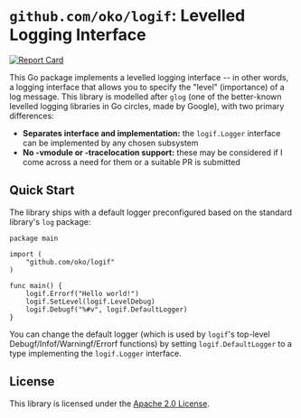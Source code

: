 # `github.com/oko/logif`: Levelled Logging Interface

[![Report Card](https://goreportcard.com/badge/github.com/oko/logif)](https://goreportcard.com/report/github.com/oko/logif)

This Go package implements a levelled logging interface -- in other words, a logging interface that allows you to specify the "level" (importance) of a log message. This library is modelled after `glog` (one of the better-known levelled logging libraries in Go circles, made by Google), with two primary differences:

* **Separates interface and implementation:** the `logif.Logger` interface can be implemented by any chosen subsystem
* **No -vmodule or -tracelocation support:** these may be considered if I come across a need for them or a suitable PR is submitted

## Quick Start

The library ships with a default logger preconfigured based on the standard library's `log` package:

```
package main

import (
	"github.com/oko/logif"
)

func main() {
	logif.Errorf("Hello world!")
	logif.SetLevel(logif.LevelDebug)
	logif.Debugf("%#v", logif.DefaultLogger)
}
```

You can change the default logger (which is used by `logif`'s top-level Debugf/Infof/Warningf/Errorf functions) by setting `logif.DefaultLogger` to a type implementing the `logif.Logger` interface.

## License
This library is licensed under the [Apache 2.0 License](http://www.apache.org/licenses/LICENSE-2.0.txt).
